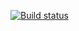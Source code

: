 [![Build status](https://ci.appveyor.com/api/projects/status/i6qfrcievn2993kj/branch/master?svg=true)](https://ci.appveyor.com/project/Akstel/netology-api-ci-q58dq/branch/master)